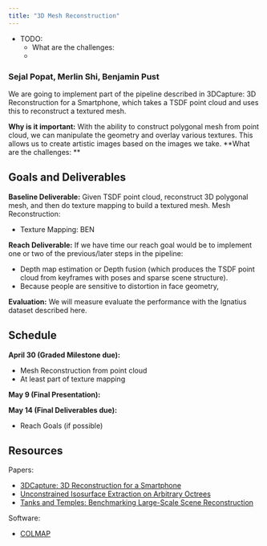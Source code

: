 ```yaml
---
title: "3D Mesh Reconstruction"
---
```


- TODO:
    - What are the challenges:
    - 

### Sejal Popat, Merlin Shi, Benjamin Pust

We are going to implement part of the pipeline described in 3DCapture: 3D Reconstruction for a Smartphone, which takes a TSDF point cloud and uses this to reconstruct a textured mesh. 

**Why is it important:** With the ability to construct polygonal mesh from point cloud, we can manipulate the geometry and overlay various textures. This allows us to create artistic images based on the images we take.
**What are the challenges: **


## Goals and Deliverables
**Baseline Deliverable:** Given TSDF point cloud, reconstruct 3D polygonal mesh, and then do texture mapping to build a textured mesh.
Mesh Reconstruction:
- Texture Mapping: BEN

**Reach Deliverable:** If we have time our reach goal would be to implement one or two of the previous/later steps in the pipeline:

- Depth map estimation or Depth fusion (which produces the TSDF point cloud from keyframes with poses and sparse scene structure).  
- Because people are sensitive to distortion in face geometry, 

**Evaluation:** We will measure evaluate the performance with the Ignatius dataset described here.

## Schedule

**April 30 (Graded Milestone due):**
- Mesh Reconstruction from point cloud
- At least part of texture mapping

**May 9 (Final Presentation):**

**May 14 (Final Deliverables due):**
- Reach Goals (if possible)


## Resources

Papers:
- [3DCapture: 3D Reconstruction for a Smartphone](http://openaccess.thecvf.com/content_cvpr_2016_workshops/w14/papers/Muratov_3DCapture_3D_Reconstruction_CVPR_2016_paper.pdf)
- [Unconstrained Isosurface Extraction on Arbitrary Octrees](http://www.cs.jhu.edu/~misha/MyPapers/SGP07a.pdf)
- [Tanks and Temples: Benchmarking Large-Scale Scene Reconstruction](https://storage.googleapis.com/t2-downloads/paper/tanks-and-temples.pdf)


Software: 
- [COLMAP](https://colmap.github.io/)
